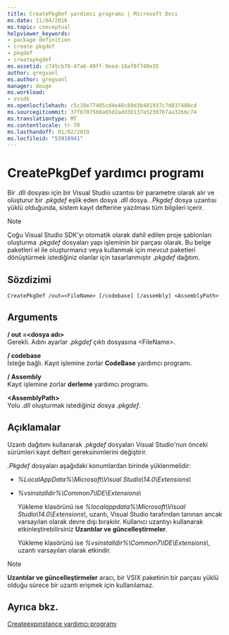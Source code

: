 ```yaml
---
title: CreatePkgDef yardımcı programı | Microsoft Docs
ms.date: 11/04/2016
ms.topic: conceptual
helpviewer_keywords:
- package definition
- create pkgdef
- pkgdef
- createpkgdef
ms.assetid: c745cb76-47a6-49ff-9eed-16af0f748e35
author: gregvanl
ms.author: gregvanl
manager: douge
ms.workload:
- vssdk
ms.openlocfilehash: c5c18e77405cd4e48c89d3b481937c7d837488cd
ms.sourcegitcommit: 37fb7075b0a65d2add3b137a5230767aa3266c74
ms.translationtype: MT
ms.contentlocale: tr-TR
ms.lasthandoff: 01/02/2019
ms.locfileid: "53910941"
---
```

# <a name="createpkgdef-utility"></a>CreatePkgDef yardımcı programı
Bir .dll dosyası için bir Visual Studio uzantısı bir parametre olarak alır ve oluşturur bir *.pkgdef* eşlik eden dosya *.dll* dosya. *.Pkgdef* dosya uzantısı yüklü olduğunda, sistem kayıt defterine yazılması tüm bilgileri içerir.  
  
> [!NOTE]
>  Çoğu Visual Studio SDK'yı otomatik olarak dahil edilen proje şablonları oluşturma *.pkgdef* dosyaları yapı işleminin bir parçası olarak. Bu belge paketleri el ile oluşturmanız veya kullanmak için mevcut paketleri dönüştürmek istediğiniz olanlar için tasarlanmıştır *.pkgdef* dağıtım.  
  
## <a name="syntax"></a>Sözdizimi  
  
```  
CreatePkgDef /out=<FileName> [/codebase] [/assembly] <AssemblyPath>  
```  
  
## <a name="arguments"></a>Arguments  
 **/ out =&lt;dosya adı&gt;**  
 Gerekli. Adını ayarlar *.pkgdef* çıktı dosyasına &lt;FileName&gt;.  
  
 **/ codebase**  
 İsteğe bağlı. Kayıt işlemine zorlar **CodeBase** yardımcı programı.  
  
 **/ Assembly**  
 Kayıt işlemine zorlar **derleme** yardımcı programı.  
  
 **&lt;AssemblyPath&gt;**  
 Yolu *.dll* oluşturmak istediğiniz dosya *.pkgdef*.  
  
## <a name="remarks"></a>Açıklamalar  
 Uzantı dağıtımı kullanarak *.pkgdef* dosyaları Visual Studio'nun önceki sürümleri kayıt defteri gereksinimlerini değiştirir.  
  
 *.Pkgdef* dosyaları aşağıdaki konumlardan birinde yüklenmelidir: 

- *%LocalAppData%\Microsoft\Visual Studio\14.0\Extensions\\* 
 
- *%vsinstalldir%\Common7\IDE\Extensions\\*
    
  Yükleme klasörünü ise *%localappdata%\Microsoft\Visual Studio\14.0\Extensions\\*, uzantı, Visual Studio tarafından tanınan ancak varsayılan olarak devre dışı bırakılır. Kullanıcı uzantıyı kullanarak etkinleştirebilirsiniz **Uzantılar ve güncelleştirmeler**. 
   
  Yükleme klasörünü ise *%vsinstalldir%\Common7\IDE\Extensions\\*, uzantı varsayılan olarak etkindir.  
  
> [!NOTE]
>  **Uzantılar ve güncelleştirmeler** aracı, bir VSIX paketinin bir parçası yüklü olduğu sürece bir uzantı erişmek için kullanılamaz.  
  
## <a name="see-also"></a>Ayrıca bkz.  
 [Createexpınstance yardımcı programı](../../extensibility/internals/createexpinstance-utility.md)